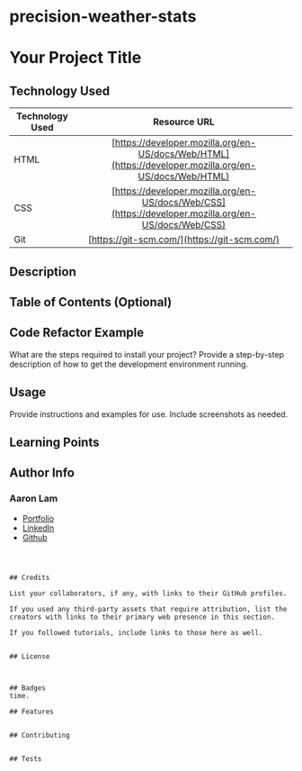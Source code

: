 # precision-weather-stats


# Your Project Title 


## Technology Used 

| Technology Used         | Resource URL           | 
| ------------- |:-------------:| 
| HTML    | [https://developer.mozilla.org/en-US/docs/Web/HTML](https://developer.mozilla.org/en-US/docs/Web/HTML) | 
| CSS     | [https://developer.mozilla.org/en-US/docs/Web/CSS](https://developer.mozilla.org/en-US/docs/Web/CSS)      |   
| Git | [https://git-scm.com/](https://git-scm.com/)     |    


## Description 






## Table of Contents (Optional)



## Code Refactor Example

What are the steps required to install your project? Provide a step-by-step description of how to get the development environment running.



## Usage 

Provide instructions and examples for use. Include screenshots as needed. 



## Learning Points 



## Author Info


### Aaron Lam


* [Portfolio]()
* [LinkedIn](https://youtu.be/bHX54GCrDB4)
* [Github](https://www.linkedin.com/in/lam-aaron2/)
```



## Credits

List your collaborators, if any, with links to their GitHub profiles.

If you used any third-party assets that require attribution, list the creators with links to their primary web presence in this section.

If you followed tutorials, include links to those here as well.


## License



## Badges
time.

## Features


## Contributing


## Tests

